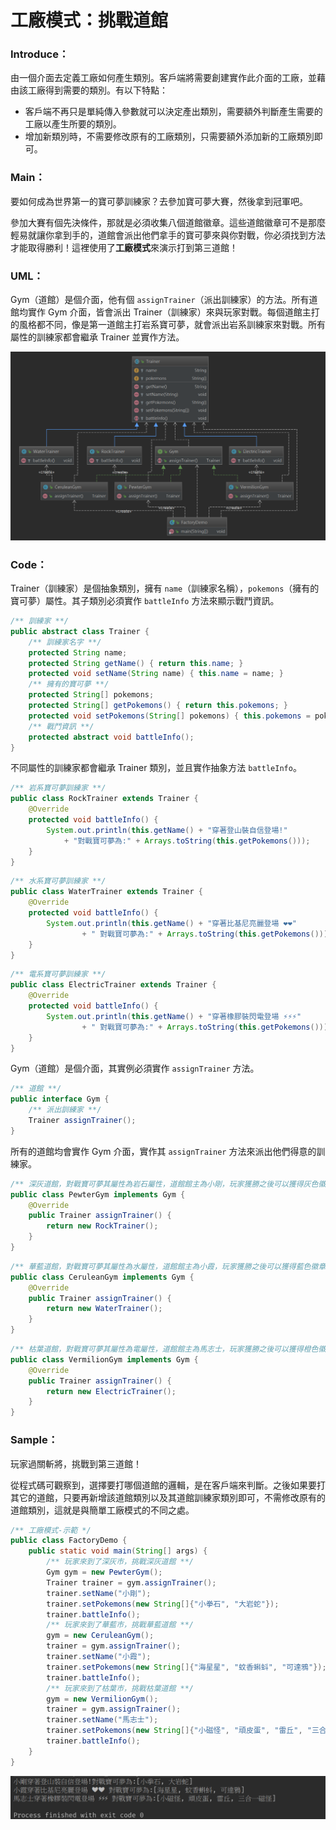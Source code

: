 # 工廠模式：挑戰道館

### Introduce：
由一個介面去定義工廠如何產生類別。客戶端將需要創建實作此介面的工廠，並藉由該工廠得到需要的類別。有以下特點：

* 客戶端不再只是單純傳入參數就可以決定產出類別，需要額外判斷產生需要的工廠以產生所要的類別。
* 增加新類別時，不需要修改原有的工廠類別，只需要額外添加新的工廠類別即可。

### Main：
要如何成為世界第一的寶可夢訓練家？去參加寶可夢大賽，然後拿到冠軍吧。

參加大賽有個先決條件，那就是必須收集八個道館徽章。這些道館徽章可不是那麼輕易就讓你拿到手的，道館會派出他們拿手的寶可夢來與你對戰，你必須找到方法才能取得勝利！這裡使用了**工廠模式**來演示打到第三道館！

### UML：
Gym（道館）是個介面，他有個 `assignTrainer`（派出訓練家）的方法。所有道館均實作 Gym 介面，皆會派出 Trainer（訓練家）來與玩家對戰。每個道館主打的風格都不同，像是第一道館主打岩系寶可夢，就會派出岩系訓練家來對戰。所有屬性的訓練家都會繼承 Trainer 並實作方法。 

![Factory UML](/1_Basic/Design_Pattern/Image/Factory_J.png "Factory UML")

### Code：
Trainer（訓練家）是個抽象類別，擁有 `name`（訓練家名稱），`pokemons`（擁有的寶可夢）屬性。其子類別必須實作 `battleInfo` 方法來顯示戰鬥資訊。

```Java
/** 訓練家 **/
public abstract class Trainer {
    /** 訓練家名字 **/
    protected String name;
    protected String getName() { return this.name; }
    protected void setName(String name) { this.name = name; }
    /** 擁有的寶可夢 **/
    protected String[] pokemons;
    protected String[] getPokemons() { return this.pokemons; }
    protected void setPokemons(String[] pokemons) { this.pokemons = pokemons; }
    /** 戰鬥資訊 **/
    protected abstract void battleInfo();
}
```

不同屬性的訓練家都會繼承 Trainer 類別，並且實作抽象方法 `battleInfo`。

```Java
/** 岩系寶可夢訓練家 **/
public class RockTrainer extends Trainer {
    @Override
    protected void battleInfo() {
        System.out.println(this.getName() + "穿著登山裝自信登場!"
            + "對戰寶可夢為:" + Arrays.toString(this.getPokemons()));
    }
}
```
```Java
/** 水系寶可夢訓練家 **/
public class WaterTrainer extends Trainer {
    @Override
    protected void battleInfo() {
        System.out.println(this.getName() + "穿著比基尼亮麗登場 ❤❤"
                + " 對戰寶可夢為:" + Arrays.toString(this.getPokemons()));
    }
}
```
```Java
/** 電系寶可夢訓練家 **/
public class ElectricTrainer extends Trainer {
    @Override
    protected void battleInfo() {
        System.out.println(this.getName() + "穿著橡膠裝閃電登場 ⚡⚡⚡"
                + " 對戰寶可夢為:" + Arrays.toString(this.getPokemons()));
    }
}
```

Gym（道館）是個介面，其實例必須實作 `assignTrainer` 方法。

```Java
/** 道館 **/
public interface Gym {
    /** 派出訓練家 **/
    Trainer assignTrainer();
}
```

所有的道館均會實作 Gym 介面，實作其 `assignTrainer` 方法來派出他們得意的訓練家。

```Java
/** 深灰道館，對戰寶可夢其屬性為岩石屬性，道館館主為小剛，玩家獲勝之後可以獲得灰色徽章 **/
public class PewterGym implements Gym {
    @Override
    public Trainer assignTrainer() {
        return new RockTrainer();
    }
}
```
```Java
/** 華藍道館，對戰寶可夢其屬性為水屬性，道館館主為小霞，玩家獲勝之後可以獲得藍色徽章**/
public class CeruleanGym implements Gym {
    @Override
    public Trainer assignTrainer() {
        return new WaterTrainer();
    }
}
```
```Java
/** 枯葉道館，對戰寶可夢其屬性為電屬性，道館館主為馬志士，玩家獲勝之後可以獲得橙色徽章 **/
public class VermilionGym implements Gym {
    @Override
    public Trainer assignTrainer() {
        return new ElectricTrainer();
    }
}
```

### Sample：
玩家過關斬將，挑戰到第三道館！

從程式碼可觀察到，選擇要打哪個道館的邏輯，是在客戶端來判斷。之後如果要打其它的道館，只要再新增該道館類別以及其道館訓練家類別即可，不需修改原有的道館類別，這就是與簡單工廠模式的不同之處。

```Java
/** 工廠模式-示範 */
public class FactoryDemo {
    public static void main(String[] args) {
        /** 玩家來到了深灰市，挑戰深灰道館 **/
        Gym gym = new PewterGym();
        Trainer trainer = gym.assignTrainer();
        trainer.setName("小剛");
        trainer.setPokemons(new String[]{"小拳石", "大岩蛇"});
        trainer.battleInfo();
        /** 玩家來到了華藍市，挑戰華藍道館 **/
        gym = new CeruleanGym();
        trainer = gym.assignTrainer();
        trainer.setName("小霞");
        trainer.setPokemons(new String[]{"海星星", "蚊香蝌蚪", "可達鴉"});
        trainer.battleInfo();
        /** 玩家來到了枯葉市，挑戰枯葉道館 **/
        gym = new VermilionGym();
        trainer = gym.assignTrainer();
        trainer.setName("馬志士");
        trainer.setPokemons(new String[]{"小磁怪", "頑皮蛋", "雷丘", "三合一磁怪"});
        trainer.battleInfo();
    }
}
```

![Factory Result](/1_Basic/Design_Pattern/Image/Factory_R.png "Factory Result")
